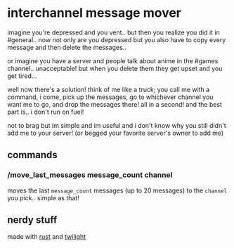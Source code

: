 # interchannel message mover
imagine you're depressed and you vent.. but then you realize you did it in #general.. now not only are you depressed but you also have to copy every message and then delete the messages..

or imagine you have a server and people talk about anime in the #games channel.. unacceptable! but when you delete them they get upset and you get tired...

well now there's a solution! think of me like a truck; you call me with a command, i come, pick up the messages, go to whichever channel you want me to go, and drop the messages there! all in a second! and the best part is.. i don't run on fuel!

not to brag but im simple and im useful and i don't know why you still didn't add me to your server! (or begged your favorite server's owner to add me)

## commands
### /move_last_messages message_count channel
moves the last `message_count` messages (up to 20 messages) to the `channel` you pick.. simple as that!

## nerdy stuff
made with [rust](https://www.rust-lang.org) and [twilight](https://github.com/twilight-rs/twilight)